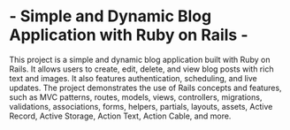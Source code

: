 
# -  Simple and Dynamic Blog Application with Ruby on Rails -

This project is a simple and dynamic blog application built with Ruby on Rails. It allows users to create, edit, delete, and view blog posts with rich text and images. It also features authentication, scheduling, and live updates. The project demonstrates the use of Rails concepts and features, such as MVC patterns, routes, models, views, controllers, migrations, validations, associations, forms, helpers, partials, layouts, assets, Active Record, Active Storage, Action Text, Action Cable, and more. 
